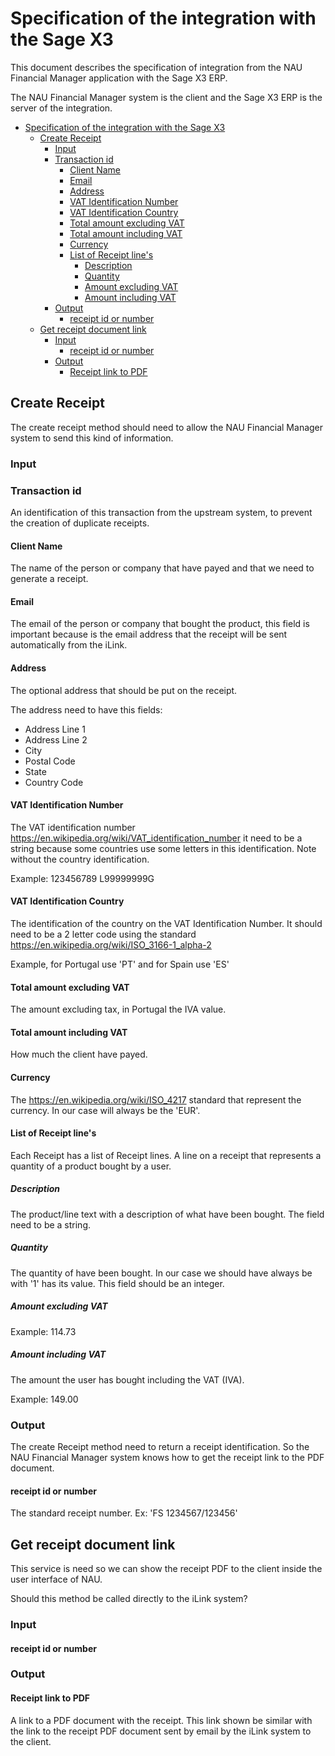 # Specification of the integration with the Sage X3

This document describes the specification of integration from the NAU Financial Manager application
with the Sage X3 ERP.

The NAU Financial Manager system is the client and the Sage X3 ERP is the server of the integration.

- [Specification of the integration with the Sage X3](#specification-of-the-integration-with-the-sage-x3)
  - [Create Receipt](#create-receipt)
    - [Input](#input)
    - [Transaction id](#transaction-id)
      - [Client Name](#client-name)
      - [Email](#email)
      - [Address](#address)
      - [VAT Identification Number](#vat-identification-number)
      - [VAT Identification Country](#vat-identification-country)
      - [Total amount excluding VAT](#total-amount-excluding-vat)
      - [Total amount including VAT](#total-amount-including-vat)
      - [Currency](#currency)
      - [List of Receipt line's](#list-of-receipt-lines)
        - [Description](#description)
        - [Quantity](#quantity)
        - [Amount excluding VAT](#amount-excluding-vat)
        - [Amount including VAT](#amount-including-vat)
    - [Output](#output)
      - [receipt id or number](#receipt-id-or-number)
  - [Get receipt document link](#get-receipt-document-link)
    - [Input](#input-1)
      - [receipt id or number](#receipt-id-or-number-1)
    - [Output](#output-1)
      - [Receipt link to PDF](#receipt-link-to-pdf)

## Create Receipt
The create receipt method should need to allow the NAU Financial Manager system to send this
kind of information.

### Input

### Transaction id
An identification of this transaction from the upstream system, to prevent the creation of duplicate receipts.

#### Client Name
The name of the person or company that have payed and that we need to generate a receipt.

#### Email
The email of the person or company that bought the product, this field is important because is the
email address that the receipt will be sent automatically from the iLink.

#### Address
The optional address that should be put on the receipt.

The address need to have this fields:
- Address Line 1
- Address Line 2
- City
- Postal Code
- State
- Country Code

#### VAT Identification Number
The VAT identification number https://en.wikipedia.org/wiki/VAT_identification_number it need to be
a string because some countries use some letters in this identification.
Note without the country identification.

Example: 123456789
L99999999G

#### VAT Identification Country
The identification of the country on the VAT Identification Number.
It should need to be a 2 letter code using the standard https://en.wikipedia.org/wiki/ISO_3166-1_alpha-2

Example, for Portugal use 'PT' and for Spain use 'ES'

#### Total amount excluding VAT
The amount excluding tax, in Portugal the IVA value.

#### Total amount including VAT
How much the client have payed.

#### Currency
The https://en.wikipedia.org/wiki/ISO_4217 standard that represent the currency.
In our case will always be the 'EUR'.

#### List of Receipt line's
Each Receipt has a list of Receipt lines.
A line on a receipt that represents a quantity of a product bought by a user.

##### Description
The product/line text with a description of what have been bought.
The field need to be a string.

##### Quantity
The quantity of have been bought.
In our case we should have always be with '1' has its value.
This field should be an integer.

##### Amount excluding VAT

Example: 114.73

##### Amount including VAT
The amount the user has bought including the VAT (IVA).

Example: 149.00

### Output
The create Receipt method need to return a receipt identification.
So the NAU Financial Manager system knows how to get the receipt link to the PDF document.

#### receipt id or number
The standard receipt number.
Ex:  'FS 1234567/123456'

## Get receipt document link

This service is need so we can show the receipt PDF to the client inside the user interface of NAU.

Should this method be called directly to the iLink system?

### Input

#### receipt id or number

### Output

#### Receipt link to PDF
A link to a PDF document with the receipt. This link shown be similar with the link to the receipt
PDF document sent by email by the iLink system to the client.
